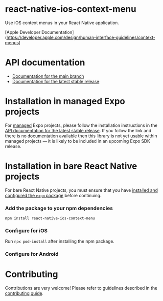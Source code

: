 # react-native-ios-context-menu

Use iOS context menus in your React Native application.




[Apple Developer Documentation] (https://developer.apple.com/design/human-interface-guidelines/context-menus)

# API documentation

- [Documentation for the main branch](https://github.com/expo/expo/blob/main/docs/pages/versions/unversioned/sdk/react-native-ios-context-menu.md)
- [Documentation for the latest stable release](https://docs.expo.dev/versions/latest/sdk/react-native-ios-context-menu/)

# Installation in managed Expo projects

For [managed](https://docs.expo.dev/archive/managed-vs-bare/) Expo projects, please follow the installation instructions in the [API documentation for the latest stable release](#api-documentation). If you follow the link and there is no documentation available then this library is not yet usable within managed projects &mdash; it is likely to be included in an upcoming Expo SDK release.

# Installation in bare React Native projects

For bare React Native projects, you must ensure that you have [installed and configured the `expo` package](https://docs.expo.dev/bare/installing-expo-modules/) before continuing.

### Add the package to your npm dependencies

```
npm install react-native-ios-context-menu
```

### Configure for iOS

Run `npx pod-install` after installing the npm package.


### Configure for Android



# Contributing

Contributions are very welcome! Please refer to guidelines described in the [contributing guide]( https://github.com/expo/expo#contributing).
